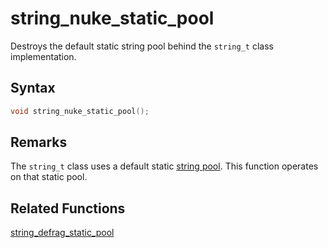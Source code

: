 # string_nuke_static_pool

Destroys the default static string pool behind the `string_t` class implementation.

## Syntax

```cpp
void string_nuke_static_pool();
```

## Remarks

The `string_t` class uses a default static [string pool](https://github.com/RandyGaul/cute_framework/tree/master/doc/string/strpool). This function operates on that static pool.

## Related Functions

[string_defrag_static_pool](https://github.com/RandyGaul/cute_framework/blob/master/doc/string/strpool/string_defrag_static_pool.md)  
